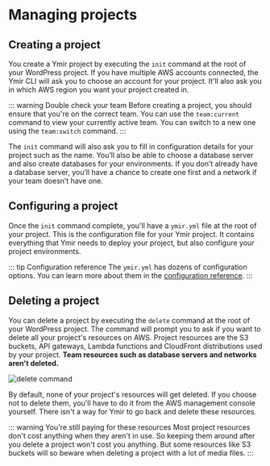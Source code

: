 # Managing projects

## Creating a project

You create a Ymir project by executing the `init` command at the root of your WordPress project. If you have multiple AWS accounts connected, the Ymir CLI will ask you to choose an account for your project. It'll also ask you in which AWS region you want your project created in.

::: warning Double check your team
Before creating a project, you should ensure that you're on the correct team. You can use the `team:current` command to view your currently active team. You can switch to a new one using the `team:switch` command.
:::

The `init` command will also ask you to fill in configuration details for your project such as the name. You’ll also be able to choose a database server and also create databases for your environments. If you don’t already have a database server, you’ll have a chance to create one first and a network if your team doesn’t have one.

## Configuring a project

Once the `init` command complete, you'll have a `ymir.yml` file at the root of your project. This is the configuration file for your Ymir project. It contains everything that Ymir needs to deploy your project, but also configure your project environments.

::: tip Configuration reference
The `ymir.yml` has dozens of configuration options. You can learn more about them in the [configuration reference][1].
:::

## Deleting a project

You can delete a project by executing the `delete` command at the root of your WordPress project. The command will prompt you to ask if you want to delete all your project's resources on AWS. Project resources are the S3 buckets, API gateways, Lambda functions and CloudFront distributions used by your project. **Team resources such as database servers and networks aren't deleted.**

![delete command](../../images/delete-command.png)

By default, none of your project's resources will get deleted. If you choose not to delete them, you'll have to do it from the AWS management console yourself. There isn't a way for Ymir to go back and delete these resources.

::: warning You're still paying for these resources
Most project resources don't cost anything when they aren't in use. So keeping them around after you delete a project won't cost you anything. But some resources like S3 buckets will so beware when deleting a project with a lot of media files.
:::


[1]: ../reference/configuration.md
